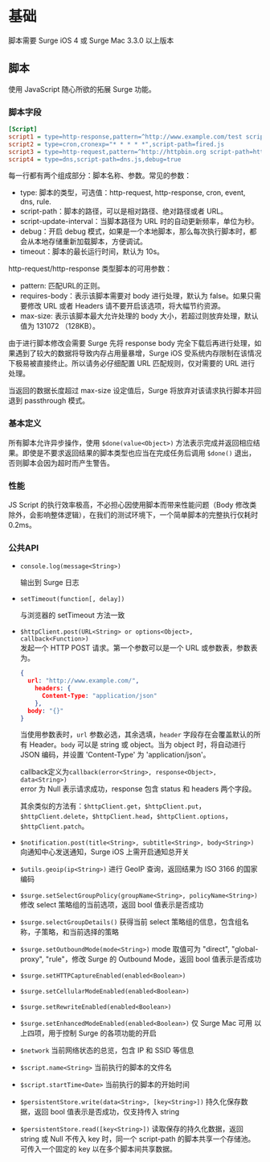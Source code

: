 # 基础

脚本需要 Surge iOS 4 或 Surge Mac 3.3.0 以上版本

## 脚本

使用 JavaScript 随心所欲的拓展 Surge 功能。

### 脚本字段

```ini
[Script]
script1 = type=http-response,pattern=^http://www.example.com/test script-path=test.js,max-size=16384,debug=true
script2 = type=cron,cronexp="* * * * *",script-path=fired.js
script3 = type=http-request,pattern=^http://httpbin.org script-path=http-request.js,max-size=16384,debug=true,requires-body=true
script4 = type=dns,script-path=dns.js,debug=true
```

每一行都有两个组成部分：脚本名称、参数。常见的参数：

- type: 脚本的类型，可选值：http-request, http-response, cron, event, dns, rule.
- script-path：脚本的路径，可以是相对路径、绝对路径或者 URL。
- script-update-interval：当脚本路径为 URL 时的自动更新频率，单位为秒。
- debug：开启 debug 模式，如果是一个本地脚本，那么每次执行脚本时，都会从本地存储重新加载脚本，方便调试。
- timeout：脚本的最长运行时间，默认为 10s。

http-request/http-response 类型脚本的可用参数：

- pattern: 匹配URL的正则。
- requires-body：表示该脚本需要对 body 进行处理，默认为 false。如果只需要修改 URL 或者 Headers 请不要开启该选项，将大幅节约资源。
- max-size: 表示该脚本最大允许处理的 body 大小，若超过则放弃处理，默认值为 131072 （128KB）。

由于进行脚本修改会需要 Surge 先将 response body 完全下载后再进行处理，如果遇到了较大的数据将导致内存占用量暴增，Surge iOS 受系统内存限制在该情况下极易被直接终止。所以请务必仔细配置 URL 匹配规则，仅对需要的 URL 进行处理。

当返回的数据长度超过 max-size 设定值后，Surge 将放弃对该请求执行脚本并回退到 passthrough 模式。

### 基本定义

所有脚本允许异步操作，使用 `$done(value<Object>)` 方法表示完成并返回相应结果。即使是不要求返回结果的脚本类型也应当在完成任务后调用 `$done()` 退出，否则脚本会因为超时而产生警告。

### 性能

JS Script 的执行效率极高，不必担心因使用脚本而带来性能问题（Body 修改类除外，会影响整体逻辑），在我们的测试环境下，一个简单脚本的完整执行仅耗时 0.2ms。

### 公共API

* `console.log(message<String>)`  

  输出到 Surge 日志

* `setTimeout(function[, delay])`  

  与浏览器的 setTimeout 方法一致

* `$httpClient.post(URL<String> or options<Object>, callback<Function>)`  
  发起一个 HTTP POST 请求。第一个参数可以是一个 URL 或参数表，参数表为。

  ```json
  {
    url: "http://www.example.com/",
      headers: {
        Content-Type: "application/json"
      },
    body: "{}"
  }
  ```

  当使用参数表时，`url` 参数必选，其余选填，`header` 字段存在会覆盖默认的所有 Header。`body` 可以是 string 或 object。当为 object 时，将自动进行 JSON 编码，并设置 'Content-Type' 为 'application/json'。

  callback定义为`callback(error<String>, response<Object>, data<String>)`  
  error 为 Null 表示请求成功，response 包含 status 和 headers 两个字段。

  其余类似的方法有：`$httpClient.get`，`$httpClient.put`，`$httpClient.delete`，`$httpClient.head`，`$httpClient.options`，`$httpClient.patch`。

* `$notification.post(title<String>, subtitle<String>, body<String>)` 向通知中心发送通知，Surge iOS 上需开启通知总开关
* `$utils.geoip(ip<String>)` 进行 GeoIP 查询，返回结果为 ISO 3166 的国家编码
* `$surge.setSelectGroupPolicy(groupName<String>, policyName<String>)` 修改 select 策略组的当前选项，返回 bool 值表示是否成功
* `$surge.selectGroupDetails()` 获得当前 select 策略组的信息，包含组名称，子策略，和当前选择的策略
* `$surge.setOutboundMode(mode<String>)` mode 取值可为 "direct", "global-proxy", "rule"，修改 Surge 的 Outbound Mode，返回 bool 值表示是否成功
* `$surge.setHTTPCaptureEnabled(enabled<Boolean>)`
* `$surge.setCellularModeEnabled(enabled<Boolean>)`
* `$surge.setRewriteEnabled(enabled<Boolean>)`
* `$surge.setEnhancedModeEnabled(enabled<Boolean>)` 仅 Surge Mac 可用 以上四项，用于控制 Surge 的各项功能的开启
* `$network` 当前网络状态的总览，包含 IP 和 SSID 等信息
* `$script.name<String>` 当前执行的脚本的文件名
* `$script.startTime<Date>` 当前执行的脚本的开始时间
* `$persistentStore.write(data<String>, [key<String>])` 持久化保存数据，返回 bool 值表示是否成功，仅支持传入 string
* `$persistentStore.read([key<String>])` 读取保存的持久化数据，返回 string 或 Null 不传入 key 时，同一个 script-path 的脚本共享一个存储池。可传入一个固定的 key 以在多个脚本间共享数据。

